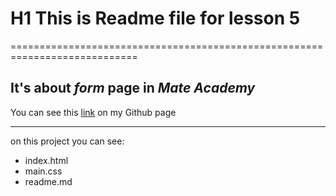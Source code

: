 # H1 This is Readme file for lesson 5
============================================================================

It's about *form* **page** in ***Mate Academy***
--------------
You can see this [link](https://github.com/Mol4anovOle/Mol4anovOle.github.io/upload/master) on my Github page
***
on this project you can see:
* index.html
* main.css
* readme.md

   